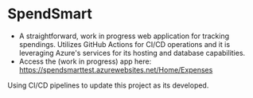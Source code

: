 # SpendSmart
- A straightforward, work in progress web application for tracking spendings. Utilizes GitHub Actions for CI/CD operations and it is leveraging Azure's services for its hosting and database capabilities.
- Access the (work in progress) app here: https://spendsmarttest.azurewebsites.net/Home/Expenses

Using CI/CD pipelines to update this project as its developed.
